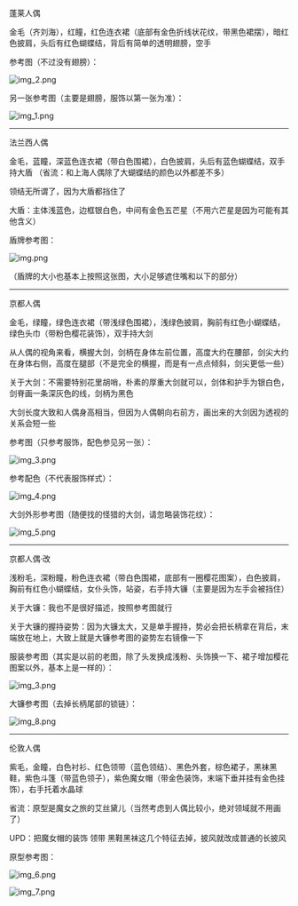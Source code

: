 蓬莱人偶

金毛（齐刘海），红瞳，红色连衣裙（底部有金色折线状花纹，带黑色裙摆），暗红色披肩，头后有红色蝴蝶结，背后有简单的透明翅膀，空手

参考图（不过没有翅膀）：

![img_2.png](img_2.png)

另一张参考图（主要是翅膀，服饰以第一张为准）：

![img_1.png](img_1.png)

---

法兰西人偶

金毛，蓝瞳，深蓝色连衣裙（带白色围裙），白色披肩，头后有蓝色蝴蝶结，双手持大盾 （省流：和上海人偶除了大蝴蝶结的颜色以外都差不多）

领结无所谓了，因为大盾都挡住了

大盾：主体浅蓝色，边框银白色，中间有金色五芒星（不用六芒星是因为可能有其他含义）

盾牌参考图：

![img.png](img.png)

（盾牌的大小也基本上按照这张图，大小足够遮住嘴和以下的部分）

---

京都人偶

金毛，绿瞳，绿色连衣裙（带浅绿色围裙），浅绿色披肩，胸前有红色小蝴蝶结，绿色头巾（带粉色樱花装饰），双手持大剑

从人偶的视角来看，横握大剑，剑柄在身体左前位置，高度大约在腰部，剑尖大约在身体右侧，高度在腿部（不是完全的横握，而是有一点点倾斜，剑尖更低一些）

关于大剑：不需要特别花里胡哨，朴素的厚重大剑就可以，剑体和护手为银白色，剑脊画一条深灰色的线，剑柄为黑色

大剑长度大致和人偶身高相当，但因为人偶朝向右前方，画出来的大剑因为透视的关系会短一些

参考图（只参考服饰，配色参见另一张）：

![img_3.png](img_3.png)

参考配色（不代表服饰样式）：

![img_4.png](img_4.png)

大剑外形参考图（随便找的怪猎的大剑，请忽略装饰花纹）：

![img_5.png](img_5.png)

---

京都人偶·改

浅粉毛，深粉瞳，粉色连衣裙（带白色围裙，底部有一圈樱花图案），白色披肩，胸前有红色小蝴蝶结，女仆头饰，站姿，右手持大镰（主要是因为左手会被挡住）

关于大镰：我也不是很好描述，按照参考图就行

关于大镰的握持姿势：因为大镰太大，又是单手握持，势必会把长柄拿在背后，末端放在地上，大致上就是大镰参考图的姿势左右镜像一下

服装参考图（其实是以前的老图，除了头发换成浅粉、头饰换一下、裙子增加樱花图案以外，基本上是一样的）：

![img_3.png](img_3.png)

大镰参考图（去掉长柄尾部的锁链）：

![img_8.png](img_8.png)

---

伦敦人偶

紫毛，金瞳，白色衬衫、红色领带（蓝色领结）、黑色外套，棕色裙子，黑袜黑鞋，紫色斗篷（带蓝色领子），紫色魔女帽（带金色装饰，末端下垂并挂有金色挂饰），右手托着水晶球

省流：原型是魔女之旅的艾丝黛儿（当然考虑到人偶比较小，绝对领域就不用画了）

UPD：把魔女帽的装饰 领带 黑鞋黑袜这几个特征去掉，披风就改成普通的长披风

原型参考图：

![img_6.png](img_6.png)

![img_7.png](img_7.png)
